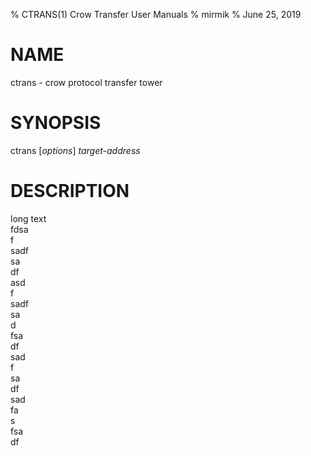 % CTRANS(1) Crow Transfer User Manuals
% mirmik
% June 25, 2019

# NAME

ctrans - crow protocol transfer tower

# SYNOPSIS 

ctrans [*options*] *target-address*

# DESCRIPTION

long text  
fdsa  
f  
sadf  
sa  
df  
asd  
f  
sadf  
sa  
d  
fsa  
df  
sad  
f  
sa  
df  
sad  
fa  
s  
fsa  
df  
